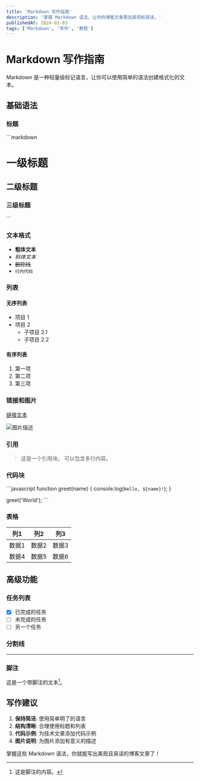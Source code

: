 ```yaml
---
title: 'Markdown 写作指南'
description: '掌握 Markdown 语法，让你的博客文章更加美观和易读。'
publishedAt: 2024-01-03
tags: ['Markdown', '写作', '教程']
---
```


# Markdown 写作指南

Markdown 是一种轻量级标记语言，让你可以使用简单的语法创建格式化的文本。

## 基础语法

### 标题

\`\`\`markdown
# 一级标题
## 二级标题
### 三级标题
\`\`\`

### 文本格式

- **粗体文本**
- *斜体文本*
- ~~删除线~~
- `行内代码`

### 列表

#### 无序列表

- 项目 1
- 项目 2
  - 子项目 2.1
  - 子项目 2.2

#### 有序列表

1. 第一项
2. 第二项
3. 第三项

### 链接和图片

[链接文本](https://example.com)

![图片描述](/placeholder.svg?height=200&width=400&query=markdown示例图片)

### 引用

> 这是一个引用块。
> 可以包含多行内容。

### 代码块

\`\`\`javascript
function greet(name) {
  console.log(`Hello, ${name}!`);
}

greet('World');
\`\`\`

### 表格

| 列1 | 列2 | 列3 |
|-----|-----|-----|
| 数据1 | 数据2 | 数据3 |
| 数据4 | 数据5 | 数据6 |

## 高级功能

### 任务列表

- [x] 已完成的任务
- [ ] 未完成的任务
- [ ] 另一个任务

### 分割线

---

### 脚注

这是一个带脚注的文本[^1]。

[^1]: 这是脚注的内容。

## 写作建议

1. **保持简洁**: 使用简单明了的语言
2. **结构清晰**: 合理使用标题和列表
3. **代码示例**: 为技术文章添加代码示例
4. **图片说明**: 为图片添加有意义的描述

掌握这些 Markdown 语法，你就能写出美观且易读的博客文章了！
